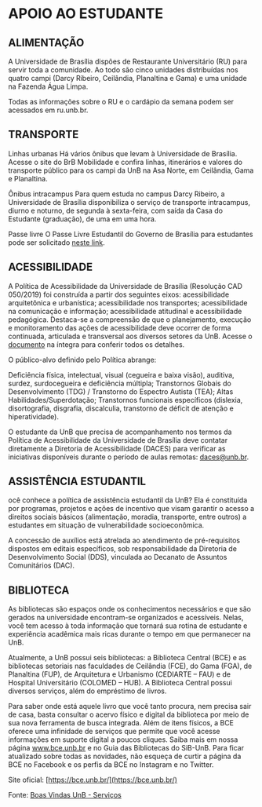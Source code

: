 # APOIO AO ESTUDANTE
## ALIMENTAÇÃO 
A Universidade de Brasília dispões de Restaurante Universitário (RU) para servir toda a comunidade. Ao todo são cinco unidades distribuídas nos quatro campi (Darcy Ribeiro, Ceilândia, Planaltina e Gama) e uma unidade na Fazenda Água Limpa.

Todas as informações sobre o RU e o cardápio da semana podem ser acessados em ru.unb.br.

## TRANSPORTE
Linhas urbanas
Há vários ônibus que levam à Universidade de Brasília. Acesse o site do BrB Mobilidade e confira linhas, itinerários e valores do transporte público para os campi da UnB na Asa Norte, em Ceilândia, Gama e Planaltina.
 
Ônibus intracampus
Para quem estuda no campus Darcy Ribeiro, a Universidade de Brasília disponibiliza o serviço de transporte intracampus, diurno e noturno, de segunda à sexta-feira, com saída da Casa do Estudante (graduação), de uma em uma hora.
 
Passe livre
O Passe Livre Estudantil do Governo de Brasília para estudantes pode ser solicitado [neste link](https://mobilidade.brb.com.br/passelivre/estudante/index.xhtml;jsessionid=736074A78BB7E19ED006540FE608CCF3).

## ACESSIBILIDADE
A Política de Acessibilidade da Universidade de Brasília (Resolução CAD 050/2019) foi construída a partir dos seguintes eixos: acessibilidade arquitetônica e urbanística; acessibilidade nos transportes; acessibilidade na comunicação e informação; acessibilidade atitudinal e acessibilidade pedagógica. Destaca-se a compreensão de que o planejamento, execução e monitoramento das ações de acessibilidade deve ocorrer de forma continuada, articulada e transversal aos diversos setores da UnB. Acesse o [documento](https://acessibilidade.unb.br/index.php?option=com_content&view=article&id=40&Itemid=712) na íntegra para conferir todos os detalhes.

O público-alvo definido pelo Política abrange:

Deficiência física, intelectual, visual (cegueira e baixa visão), auditiva, surdez, surdocegueira e deficiência múltipla;
Transtornos Globais do Desenvolvimento (TDG) / Transtorno do Espectro Autista (TEA);
Altas Habilidades/Superdotação;
Transtornos funcionais específicos (dislexia, disortografia, disgrafia, discalculia, transtorno de déficit de atenção e hiperatividade).
 

O estudante da UnB que precisa de acompanhamento nos termos da Política de Acessibilidade da Universidade de Brasília deve contatar diretamente a Diretoria de Acessibilidade (DACES) para verificar as iniciativas disponíveis durante o período de aulas remotas: daces@unb.br.

## ASSISTÊNCIA ESTUDANTIL
ocê conhece a política de assistência estudantil da UnB? Ela é constituída por programas, projetos e ações de incentivo que visam garantir o acesso a direitos sociais básicos (alimentação, moradia, transporte, entre outros) a estudantes em situação de vulnerabilidade socioeconômica.

A concessão de auxílios está atrelada ao atendimento de pré-requisitos dispostos em editais específicos, sob responsabilidade da Diretoria de Desenvolvimento Social (DDS), vinculada ao Decanato de Assuntos Comunitários (DAC).

## BIBLIOTECA
As bibliotecas são espaços onde os conhecimentos necessários e que são gerados na universidade encontram-se organizados e acessíveis. Nelas, você tem acesso à toda informação que tornará sua rotina de estudante e experiência acadêmica mais ricas durante o tempo em que permanecer na UnB.

Atualmente, a UnB possui seis bibliotecas: a Biblioteca Central (BCE) e as bibliotecas setoriais nas faculdades de Ceilândia (FCE), do Gama (FGA), de Planaltina (FUP), de Arquitetura e Urbanismo (CEDIARTE – FAU) e de Hospital Universitário (COLOMED – HUB). A Biblioteca Central possui diversos serviços, além do empréstimo de livros.

Para saber onde está aquele livro que você tanto procura, nem precisa sair de casa, basta consultar o acervo físico e digital da biblioteca por meio de sua nova ferramenta de busca integrada. Além de itens físicos, a BCE oferece uma infinidade de serviços que permite que você acesse informações em suporte digital a poucos cliques. Saiba mais em nossa página www.bce.unb.br e no Guia das Bibliotecas do SiB-UnB. Para ficar atualizado sobre todas as novidades, não esqueça de curtir a página da BCE no Facebook e os perfis da BCE no Instagram e no Twitter. 

Site oficial: [https://bce.unb.br/](https://bce.unb.br/)

Fonte: [Boas Vindas UnB - Serviços](https://www.boasvindas.unb.br/servicos2)